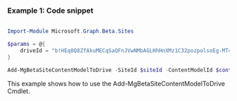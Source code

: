 ### Example 1: Code snippet

```powershell

Import-Module Microsoft.Graph.Beta.Sites

$params = @{
	driveId = "b!HEq8Q8ZfAkuMECqSaQFnJVwNMbAGLHhHnXMz1C32pozpolsoEg-MT47fBTiYcbnd"
}

Add-MgBetaSiteContentModelToDrive -SiteId $siteId -ContentModelId $contentModelId -BodyParameter $params

```
This example shows how to use the Add-MgBetaSiteContentModelToDrive Cmdlet.

